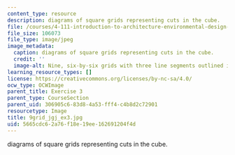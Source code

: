 ```yaml
---
content_type: resource
description: diagrams of square grids representing cuts in the cube.
file: /courses/4-111-introduction-to-architecture-environmental-design-spring-2014/5665cdc62a76f18e19ee162691204f4d_9grid_jgj_ex3.jpg
file_size: 106073
file_type: image/jpeg
image_metadata:
  caption: diagrams of square grids representing cuts in the cube.
  credit: ''
  image-alt: Nine, six-by-six grids with three line segments outlined in each.
learning_resource_types: []
license: https://creativecommons.org/licenses/by-nc-sa/4.0/
ocw_type: OCWImage
parent_title: Exercise 3
parent_type: CourseSection
parent_uid: 306905c6-83d8-4a53-fff4-c4b8d2c72901
resourcetype: Image
title: 9grid_jgj_ex3.jpg
uid: 5665cdc6-2a76-f18e-19ee-162691204f4d
---
```

diagrams of square grids representing cuts in the cube.
